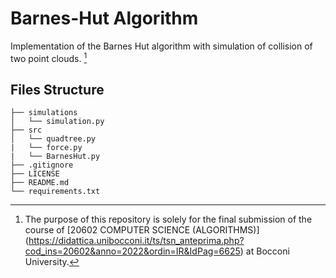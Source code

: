 # Barnes-Hut Algorithm
Implementation of the Barnes Hut algorithm with simulation of collision of two point clouds. [^1]

## Files Structure
```
├── simulations
│   └── simulation.py
├── src
│   └── quadtree.py
|   └── force.py
|   └── BarnesHut.py
├── .gitignore
├── LICENSE
├── README.md
└── requirements.txt
```

[^1]: The purpose of this repository is solely for the final submission of the course of [20602 COMPUTER SCIENCE (ALGORITHMS)] (https://didattica.unibocconi.it/ts/tsn_anteprima.php?cod_ins=20602&anno=2022&ordin=IR&IdPag=6625) at Bocconi University. 
